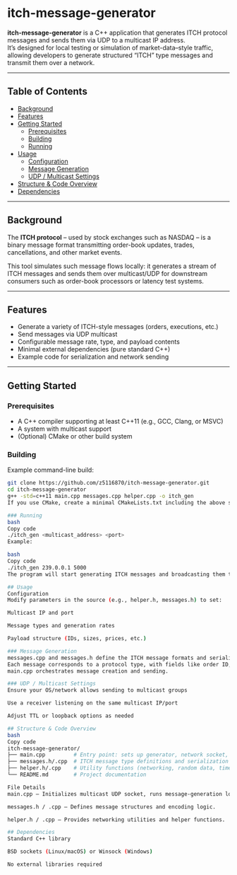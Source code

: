 # itch-message-generator

**itch-message-generator** is a C++ application that generates ITCH protocol messages and sends them via UDP to a multicast IP address.  
It’s designed for local testing or simulation of market-data–style traffic, allowing developers to generate structured “ITCH” type messages and transmit them over a network.

---

## Table of Contents
- [Background](#background)
- [Features](#features)
- [Getting Started](#getting-started)
  - [Prerequisites](#prerequisites)
  - [Building](#building)
  - [Running](#running)
- [Usage](#usage)
  - [Configuration](#configuration)
  - [Message Generation](#message-generation)
  - [UDP / Multicast Settings](#udp--multicast-settings)
- [Structure & Code Overview](#structure--code-overview)
- [Dependencies](#dependencies)

---

## Background

The **ITCH protocol** – used by stock exchanges such as NASDAQ – is a binary message format transmitting order-book updates, trades, cancellations, and other market events.  

This tool simulates such message flows locally: it generates a stream of ITCH messages and sends them over multicast/UDP for downstream consumers such as order-book processors or latency test systems.

---

## Features

- Generate a variety of ITCH-style messages (orders, executions, etc.)
- Send messages via UDP multicast
- Configurable message rate, type, and payload contents
- Minimal external dependencies (pure standard C++)
- Example code for serialization and network sending

---

## Getting Started

### Prerequisites

- A C++ compiler supporting at least C++11 (e.g., GCC, Clang, or MSVC)
- A system with multicast support
- (Optional) CMake or other build system

### Building

Example command-line build:

```bash
git clone https://github.com/z5116870/itch-message-generator.git
cd itch-message-generator
g++ -std=c++11 main.cpp messages.cpp helper.cpp -o itch_gen
If you use CMake, create a minimal CMakeLists.txt including the above sources.

### Running
bash
Copy code
./itch_gen <multicast_address> <port>
Example:

bash
Copy code
./itch_gen 239.0.0.1 5000
The program will start generating ITCH messages and broadcasting them to the provided multicast address and port.

## Usage
Configuration
Modify parameters in the source (e.g., helper.h, messages.h) to set:

Multicast IP and port

Message types and generation rates

Payload structure (IDs, sizes, prices, etc.)

### Message Generation
messages.cpp and messages.h define the ITCH message formats and serialization logic.
Each message corresponds to a protocol type, with fields like order ID, timestamp, and price.
main.cpp orchestrates message creation and sending.

### UDP / Multicast Settings
Ensure your OS/network allows sending to multicast groups

Use a receiver listening on the same multicast IP/port

Adjust TTL or loopback options as needed

## Structure & Code Overview
bash
Copy code
itch-message-generator/
├── main.cpp         # Entry point: sets up generator, network socket, loop
├── messages.h/.cpp  # ITCH message type definitions and serialization
├── helper.h/.cpp    # Utility functions (networking, random data, timestamps)
└── README.md        # Project documentation

File Details
main.cpp – Initializes multicast UDP socket, runs message-generation loop.

messages.h / .cpp – Defines message structures and encoding logic.

helper.h / .cpp – Provides networking utilities and helper functions.

## Dependencies
Standard C++ library

BSD sockets (Linux/macOS) or Winsock (Windows)

No external libraries required

